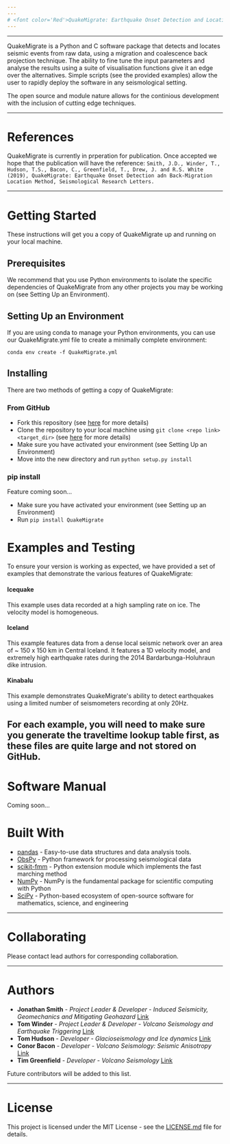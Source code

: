 ```yaml
---
---
# <font color='Red'>QuakeMigrate: Earthquake Onset Detection and Location</font>
---
```

---

QuakeMigrate is a Python and C software package that detects and locates seismic events from raw data, using a migration and coalescence back projection technique. The ability to fine tune the input parameters and analyse the results using a suite of visualisation functions give it an edge over the alternatives. Simple scripts (see the provided examples) allow the user to rapidly deploy the software in any seismological setting.

The open source and module nature allows for the continious development with the inclusion of cutting edge techniques. 

---

# References
QuakeMigrate is currently in prperation for publication. Once accepted we hope that the publication will have the reference: 
   `Smith, J.D., Winder, T., Hudson, T.S., Bacon, C., Greenfield, T., Drew, J. and R.S. White (2019), QuakeMigrate: Earthquake Onset Detection adn Back-Migration Location Method, Seismological Research Letters.`


---
# Getting Started
These instructions will get you a copy of QuakeMigrate up and running on your local machine.  

## Prerequisites
We recommend that you use Python environments to isolate the specific dependencies of QuakeMigrate from any other projects you may be working on (see Setting Up an Environment).

## Setting Up an Environment
If you are using conda to manage your Python environments, you can use our QuakeMigrate.yml file to create a minimally complete environment:

`conda env create -f QuakeMigrate.yml`

## Installing
There are two methods of getting a copy of QuakeMigrate:

### From GitHub
- Fork this repository (see [here](https://help.github.com/en/articles/fork-a-repo) for more details)
- Clone the repository to your local machine using `git clone <repo link> <target_dir>` (see [here](https://help.github.com/en/articles/cloning-a-repository) for more details)
- Make sure you have activated your environment (see Setting Up an Environment)
- Move into the new directory and run `python setup.py install`

### pip install
Feature coming soon...

- Make sure you have activated your environment (see Setting up an Environment)
- Run `pip install QuakeMigrate`

# Examples and Testing
To ensure your version is working as expected, we have provided a set of examples that demonstrate the various features of QuakeMigrate:

#### Icequake
This example uses data recorded at a high sampling rate on ice. The velocity model is homogeneous.

#### Iceland 
This example features data from a dense local seismic network over an area of ~ 150 x 150 km in Central Iceland. It features a 1D velocity model, and extremely high earthquake rates during the 2014 Bardarbunga-Holuhraun dike intrusion.

#### Kinabalu
This example demonstrates QuakeMigrate's ability to detect earthquakes using a limited number of seismometers recording at only 20Hz.

For each example, you will need to make sure you generate the traveltime lookup table first, as these files are quite large and not stored on GitHub.
---
# Software Manual
Coming soon...

# Built With
* [pandas](https://pandas.pydata.org/) - Easy-to-use data structures and data analysis tools.
* [ObsPy](https://github.com/obspy/obspy/wiki) - Python framework for processing seismological data
* [scikit-fmm](https://pythonhosted.org/scikit-fmm/) - Python extension module which implements the fast marching method
* [NumPy](http://www.numpy.org/) - NumPy is the fundamental package for scientific computing with Python
* [SciPy](https://www.scipy.org/) - Python-based ecosystem of open-source software for mathematics, science, and engineering

---
# Collaborating

Please contact lead authors for corresponding collaboration.

---
# Authors

* **Jonathan Smith** - *Project Leader & Developer* - *Induced Seismicity, Geomechanics and Mitigating Geohazard* [Link](https://www.esc.cam.ac.uk/directory/jonathan-smith)
* **Tom Winder** - *Project Leader & Developer* - *Volcano Seismology and Earthquake Triggering* [Link](https://www.esc.cam.ac.uk/directory/tom-winder)
* **Tom Hudson**  - *Developer* - *Glacioseismology and Ice dynamics* [Link](https://www.esc.cam.ac.uk/directory/tom-s-hudson)
* **Conor Bacon** - *Developer* - *Volcano Seismology: Seismic Anisotropy* [Link](https://www.esc.cam.ac.uk/directory/conor-bacon)
* **Tim Greenfield** - *Developer* - *Volcano Seismology* [Link](https://www.esc.cam.ac.uk/directory/tim-greenfield)

Future contributors will be added to this list.

---
# License

This project is licensed under the MIT License - see the [LICENSE.md](LICENSE.md) file for details.

